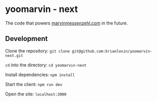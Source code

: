 # yoomarvin - next

The code that powers [marvinmessenzehl.com](https://marvinmessenzehl.com) in the future.

## Development

Clone the repository:
`git clone git@github.com:brianlovin/yoomarvin-next.git`

`cd` into the directory:
`cd yoomarvin-next`

Install dependencies:
`npm install`

Start the client:
`npm run dev`

Open the site:
`localhost:3000`
